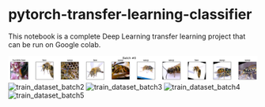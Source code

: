 # pytorch-transfer-learning-classifier

This notebook is a complete Deep Learning transfer learning project that can be run on Google colab. 

![train_dataset_batch1](https://github.com/andyherzberg/pytorch-transfer-learning-classifier/blob/master/Download.png)
![train_dataset_batch2]('https://github.com/andyherzberg/pytorch-transfer-learning-classifier/blob/master/Download%20(1).png')
![train_dataset_batch3]('https://github.com/andyherzberg/pytorch-transfer-learning-classifier/blob/master/Download%20(2).png')
![train_dataset_batch4]('https://github.com/andyherzberg/pytorch-transfer-learning-classifier/blob/master/Download%20(3).png')
![train_dataset_batch5]('https://github.com/andyherzberg/pytorch-transfer-learning-classifier/blob/master/Download%20(4).png')
